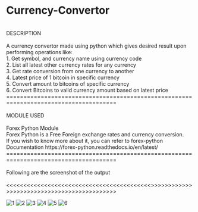 # Currency-Convertor
<br />
DESCRIPTION
<br \>
<br \>
    A currency convertor made using python which gives desired result upon performing operations like:
<br />
    1. Get symbol, and currency name using currency code<br /> 
    2. List all latest other currency rates for any currency<br />
3. Get rate conversion from one currency to another<br />
4. Latest price of 1 bitcoin in specific currency<br />
5. Convert amount to bitcoins of specific currency<br />
6. Convert Bitcoins to valid currency amount based on latest price<br />
======================================================================================
<br \>
<br \>
MODULE USED
<br />
<br \>
Forex Python Module
<br />
Forex Python is a Free Foreign exchange rates and currency conversion.<br \>
If you wish to know more about it, you can refer to forex-python Documentation https://forex-python.readthedocs.io/en/latest/
<br />
======================================================================================
<br \>
<br \>
Following are the screenshot of the output
<br \>
<br \>
<<<<<<<<<<<<<<<<<<<<<<<<<<<<<<<<<<<<<<<<<<>>>>>>>>>>>>>>>>>>>>>>>>>>>>>>>>>>>>>>>>>>>>

![1](https://user-images.githubusercontent.com/66419712/102719959-1cb70f80-4317-11eb-9112-78aa45bf75dc.png)
![2](https://user-images.githubusercontent.com/66419712/102719961-1e80d300-4317-11eb-95da-1a4f3e11c93a.png)
![3](https://user-images.githubusercontent.com/66419712/102719963-1f196980-4317-11eb-9a95-781649f0e016.png)
![4](https://user-images.githubusercontent.com/66419712/102719964-1fb20000-4317-11eb-8547-fc8472ab1010.png)
![5](https://user-images.githubusercontent.com/66419712/102719965-204a9680-4317-11eb-9614-c1e9c99a564e.png)
![6](https://user-images.githubusercontent.com/66419712/102719966-20e32d00-4317-11eb-9332-4ed0eb977bf1.png)
